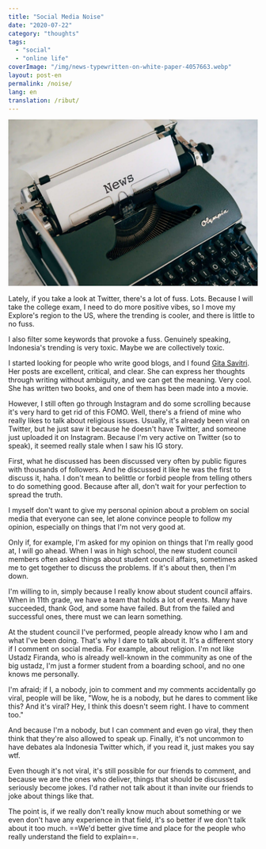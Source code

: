 ```yaml
---
title: "Social Media Noise"
date: "2020-07-22"
category: "thoughts"
tags:
  - "social"
  - "online life"
coverImage: "/img/news-typewritten-on-white-paper-4057663.webp"
layout: post-en
permalink: /noise/
lang: en
translation: /ribut/
---
```


![noise](/img/news-typewritten-on-white-paper-4057663.webp)

Lately, if you take a look at Twitter, there's a lot of fuss. Lots. Because I will take the college exam, I need to do more positive vibes, so I move my Explore's region to the US, where the trending is cooler, and there is little to no fuss.

I also filter some keywords that provoke a fuss. Genuinely speaking, Indonesia's trending is very toxic. Maybe we are collectively toxic.

I started looking for people who write good blogs, and I found [Gita Savitri](https://gitasav.com/). Her posts are excellent, critical, and clear. She can express her thoughts through writing without ambiguity, and we can get the meaning. Very cool. She has written two books, and one of them has been made into a movie.

However, I still often go through Instagram and do some scrolling because it's very hard to get rid of this FOMO. Well, there's a friend of mine who really likes to talk about religious issues. Usually, it's already been viral on Twitter, but he just saw it because he doesn't have Twitter, and someone just uploaded it on Instagram. Because I'm very active on Twitter (so to speak), it seemed really stale when I saw his IG story.

First, what he discussed has been discussed very often by public figures with thousands of followers. And he discussed it like he was the first to discuss it, haha. I don't mean to belittle or forbid people from telling others to do something good. Because after all, don't wait for your perfection to spread the truth.

I myself don't want to give my personal opinion about a problem on social media that everyone can see, let alone convince people to follow my opinion, especially on things that I'm not very good at.

Only if, for example, I'm asked for my opinion on things that I'm really good at, I will go ahead. When I was in high school, the new student council members often asked things about student council affairs, sometimes asked me to get together to discuss the problems. If it's about then, then I'm down.

I'm willing to in, simply because I really know about student council affairs. When in 11th grade, we have a team that holds a lot of events. Many have succeeded, thank God, and some have failed. But from the failed and successful ones, there must we can learn something.

At the student council I've performed, people already know who I am and what I've been doing. That's why I dare to talk about it. It's a different story if I comment on social media. For example, about religion. I'm not like Ustadz Firanda, who is already well-known in the community as one of the big ustadz, I'm just a former student from a boarding school, and no one knows me personally.

I'm afraid; if I, a nobody, join to comment and my comments accidentally go viral, people will be like, "Wow, he is a nobody, but he dares to comment like this? And it's viral? Hey, I think this doesn't seem right. I have to comment too."

And because I'm a nobody, but I can comment and even go viral, they then think that they're also allowed to speak up. Finally, it's not uncommon to have debates ala Indonesia Twitter which, if you read it, just makes you say wtf.

Even though it's not viral, it's still possible for our friends to comment, and because we are the ones who deliver, things that should be discussed seriously become jokes. I'd rather not talk about it than invite our friends to joke about things like that.

The point is, if we really don't really know much about something or we even don't have any experience in that field, it's so better if we don't talk about it too much. ==We'd better give time and place for the people who really understand the field to explain==.
